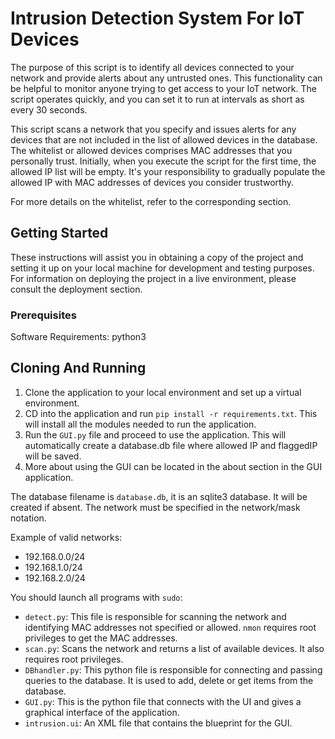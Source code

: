 
# Intrusion Detection System For IoT Devices

The purpose of this script is to identify all devices connected to your network and provide alerts about any untrusted ones. This functionality can be helpful to monitor anyone trying to get access to your IoT network. The script operates quickly, and you can set it to run at intervals as short as every 30 seconds.

This script scans a network that you specify and issues alerts for any devices that are not included in the list of allowed devices in the database. The whitelist or allowed devices comprises MAC addresses that you personally trust. Initially, when you execute the script for the first time, the allowed IP list will be empty. It's your responsibility to gradually populate the allowed IP with MAC addresses of devices you consider trustworthy.

For more details on the whitelist, refer to the corresponding section.

## Getting Started

These instructions will assist you in obtaining a copy of the project and setting it up on your local machine for development and testing purposes. For information on deploying the project in a live environment, please consult the deployment section.

### Prerequisites

Software Requirements: python3

## Cloning And Running

1. Clone the application to your local environment and set up a virtual environment.
2. CD into the application and run `pip install -r requirements.txt`. This will install all the modules needed to run the application.
3. Run the `GUI.py` file and proceed to use the application. This will automatically create a database.db file where allowed IP and flaggedIP will be saved.
4. More about using the GUI can be located in the about section in the GUI application.

The database filename is `database.db`, it is an sqlite3 database. It will be created if absent. The network must be specified in the network/mask notation.

Example of valid networks:

- 192.168.0.0/24
- 192.168.1.0/24
- 192.168.2.0/24

You should launch all programs with `sudo`:

- `detect.py`: This file is responsible for scanning the network and identifying MAC addresses not specified or allowed. `nmon` requires root privileges to get the MAC addresses.
- `scan.py`: Scans the network and returns a list of available devices. It also requires root privileges.
- `DBhandler.py`: This python file is responsible for connecting and passing queries to the database. It is used to add, delete or get items from the database.
- `GUI.py`: This is the python file that connects with the UI and gives a graphical interface of the application.
- `intrusion.ui`: An XML file that contains the blueprint for the GUI.
```
